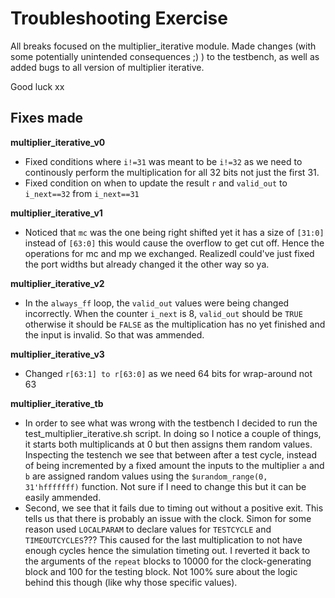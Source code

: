 Troubleshooting Exercise
========================
All breaks focused on the multiplier_iterative module. Made changes (with some
potentially unintended consequences ;) ) to the testbench, as well as added bugs
to all version of multiplier iterative.

Good luck xx

Fixes made
------------------------
**multiplier_iterative_v0**
- Fixed conditions where ``i!=31`` was meant to be ``i!=32`` as we need to continously perform the multiplication for all 32 bits not just the first 31.
- Fixed condition on when to update the result ``r`` and ``valid_out`` to ``i_next==32`` from ``i_next==31``

**multiplier_iterative_v1**
- Noticed that ``mc`` was the one being right shifted yet it has a size of ``[31:0]`` instead of ``[63:0]`` this would cause the overflow to get cut off. Hence the operations for mc and mp we exchanged. RealizedI could've just fixed the port widths but already changed it the other way so ya.

**multiplier_iterative_v2**
- In the ``always_ff`` loop, the ``valid_out`` values were being changed incorrectly. When the counter ``i_next`` is 8, ``valid_out`` should be ``TRUE`` otherwise it should be ``FALSE`` as the multiplication has no yet finished and the input is invalid. So that was ammended.

**multiplier_iterative_v3**
- Changed ``r[63:1] to r[63:0]`` as we need 64 bits for wrap-around not 63

**multiplier_iterative_tb**
- In order to see what was wrong with the testbench I decided to run the test_multiplier_iterative.sh script. In doing so I notice a couple of things, it starts both multiplicands at 0 but then assigns them random values. Inspecting the testench we see that between after a test cycle, instead of being incremented by a fixed amount the inputs to the multiplier ``a`` and ``b`` are assigned random values using the ``$urandom_range(0, 31'hfffffff)`` function. Not sure if I need to change this but it can be easily ammended.
- Second, we see that it fails due to timing out without a positive exit. This tells us that there is probably an issue with the clock. Simon for some reason used ``LOCALPARAM`` to declare values for ``TESTCYCLE`` and ``TIMEOUTCYCLES``??? This caused for the last multiplication to not have enough cycles hence the simulation timeting out. I reverted it back to the arguments of the ``repeat`` blocks to 10000 for the clock-generating block and 100 for the testing block. Not 100% sure about the logic behind this though (like why those specific values).
